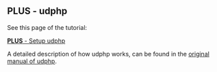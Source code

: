 **PLUS** - udphp
--------------

See this page of the tutorial:

[**PLUS** - Setup udphp](tutorial/2_udphp1)

A detailed description of how udphp works, can be found in the [original manual of udphp](udphp).